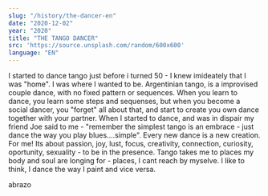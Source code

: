 ```yaml
---
slug: "/history/the-dancer-en"
date: "2020-12-02"
year: "2020"
title: "THE TANGO DANCER"
src: 'https://source.unsplash.com/random/600x600'  
language: "EN"
---
```

I started to dance tango just before i turned 50 - I knew imideately that I was "home". I was where I wanted to be. Argentinian tango, is a improvised couple dance, with no fixed pattern or sequences. When you learn to dance, you learn some steps and sequenses, but when you become a social dancer, you "forget" all about that, and start to create you own dance together with your partner. When I started to dance, and was in dispair my friend Joe said to me - "remember the simplest tango is an embrace - just dance the way you play blues....simple".  Every new dance is a new creation. For me!  Its about passion, joy, lust, focus, creativity, connection, curiosity, oportunity, sexuality - to be in the presence. Tango takes me to places my body and soul are longing for - places, I cant reach by myselve.  I like to think, I dance the way I paint and vice versa.   

abrazo